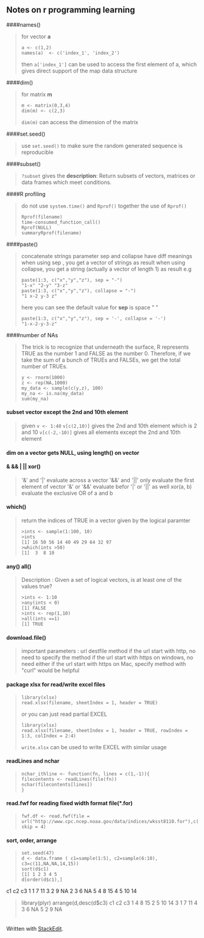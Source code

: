 Notes on r programming learning 
-----------------------------------------
####names()

> for vector  **a** 
> ``` 
> a <- c(1,2) 
> names(a)  <- c('index_1', 'index_2')
> ```
> then ```a['index_1']``` can be used to access the first element of
> a, which gives direct support of the map data structure

####dim()

> for matrix **m** 
> ```
> m <- matrix(0,3,4)   
> dim(m) <- c(2,3) 
> ```
> ```dim(m)``` can access the dimension of the matrix
> 


####set.seed()
> use ```set.seed()``` to make sure the random generated sequence is reproducible

####subset()
> ```?subset``` gives the **description**:
> Return subsets of vectors, matrices or data frames which meet conditions.

####R profiling
>do not use ```system.time()``` and ```Rprof()```  together
>the use of ```Rprof()```
>```
>Rprof(filename)
>time-consumed_function_call()
>Rprof(NULL)
>summaryRprof(filename)
>```


####paste()
> concatenate strings
> parameter sep and collapse have diff meanings
> when using sep , you get a vector of strings as result
> when using collapse, you get a string (actually a vector of length 1) as result
> e.g
> ```
> paste(1:3, c("x","y","z"), sep = "-")
> "1-x" "2-y" "3-z"
> paste(1:3, c("x","y","z"), collapse = "-")
> "1 x-2 y-3 z"
> ```
> here you can see the default value for **sep** is space " "
> ```
> paste(1:3, c("x","y","z"), sep = '-', collapse = '-')
> "1-x-2-y-3-z"
> ```

####number of NAs
>The trick is to recognize that underneath the surface, R
represents TRUE as the number 1 and FALSE as the number 0.
Therefore, if we take the sum of a bunch of TRUEs and FALSEs, we
get the total number of TRUEs.
>```
>y <- rnorm(1000)
>z <- rep(NA,1000)
>my_data <- sample(c(y,z), 100)
>my_na <- is.na(my_data)
>sum(my_na)
>```

#### subset vector except the 2nd and 10th element
> given ```v <- 1:40```
> ```v[c(2,10)]``` gives the 2nd and 10th element which is 2 and 10
> ```v[c(-2,-10)]``` gives all elements except the 2nd and 10th element

#### dim on a vector gets NULL, using length() on vector

#### & && | || xor()
> '&' and '|' evaluate across a vector
> '&&' and '||' only evaluate the first element of vector
> '&' or '&&' evaluate befor '|' or '||' as well
> xor(a, b) evaluate the exclusive OR of a and b

#### which()
> return the indices of TRUE in a vector given by the logical paramter 
> ```
> >ints <- sample(1:100, 10)
> >ints
> [1] 16 50 56 14 40 49 29 64 32 97
> >which(ints >50)
> [1]  3  8 10
> ```

#### any() all()
> Description : 
> Given a set of logical vectors, is at least one of the values true?
> ```
> >ints <- 1:10
> >any(ints < 0)
> [1] FALSE
> >ints <- rep(1,10)
> >all(ints ==1)
> [1] TRUE
> ```

#### download.file()
> important parameters :
> url
> destfile
> method
> if the url start with http, no need to specify the method
> if the url start with https on windows, no need either
> if the url start with https on Mac, specify method with "curl" would be helpful

#### package xlsx for read/write excel files

> ```
> library(xlsx)
> read.xlsx(filename, sheetIndex = 1, header = TRUE)
> ```
> or you can just read partial EXCEL
> ```
> library(xlsx)
> read.xlsx(filename, sheetIndex = 1, header = TRUE, rowIndex = 1:3, colIndex = 2:4)
> ```
> ```write.xlsx``` can be used to write EXCEL with similar usage

#### readLines and nchar

> ```
> nchar_ithline <- function(fn, lines = c(1,-1)){
> filecontents <- readLines(file(fn))
> nchar(filecontents[lines])
> }
> ```

#### read.fwf for reading fixed width format file(*.for)
> ``` 
> fwf.df <- read.fwf(file = url("http://www.cpc.ncep.noaa.gov/data/indices/wksst8110.for"),c(10,9,4,9,4,9,4,9,4), skip = 4)
> ```

#### sort, order, arrange
> ```
> set.seed(47)
> d <- data.frame ( c1=sample(1:5), c2=sample(6:10), c3=c(11,NA,NA,14,15))
> sort(d$c1)
> [1] 1 2 3 4 5
> d[order(d$c1),]
  c1 c2 c3
1  1  7 11
3  2  9 NA
2  3  6 NA
5  4  8 15
4  5 10 14
> library(plyr)
> arrange(d,desc(d$c3)
> c1 c2 c3
1  4  8 15
2  5 10 14
3  1  7 11
4  3  6 NA
5  2  9 NA
>```

#### 
Written with [StackEdit](https://stackedit.io/).

